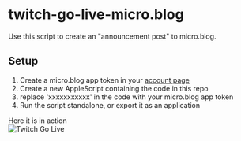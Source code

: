# twitch-go-live-micro.blog

Use this script to create an "announcement post" to micro.blog.


## Setup
1. Create a micro.blog app token in your [account page](https://micro.blog/account/apps)  
2. Create a new AppleScript containing the code in this repo  
3. replace 'xxxxxxxxxxx' in the code with your micro.blog app token  
4. Run the script standalone, or export it as an application  

Here it is in action  
![Twitch Go Live](https://jasonburk-cdn.s3.amazonaws.com/image/twitch-go-live.gif)
